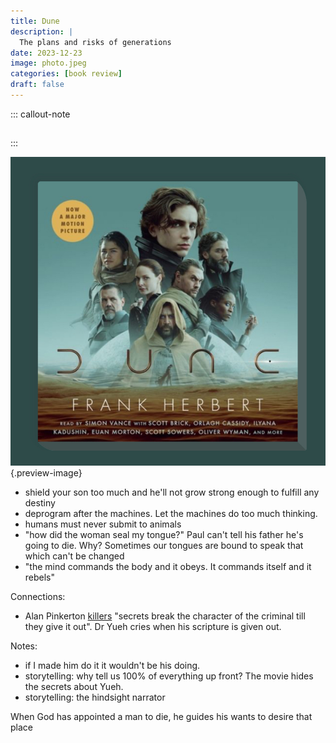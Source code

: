 ```yaml
---
title: Dune
description: |
  The plans and risks of generations 
date: 2023-12-23
image: photo.jpeg
categories: [book review]
draft: false
---
```



::: callout-note
## 
:::

![](photo.jpeg){.preview-image}

- shield your son too much and he'll not grow strong enough to fulfill any destiny 
- deprogram after the machines. Let the machines do too much thinking. 
- humans must never submit to animals
- "how did the woman seal my tongue?" Paul can't tell his father he's going to die. Why? Sometimes our tongues are bound to speak that which can't be changed 
- "the mind commands the body and it obeys. It commands itself and it rebels"

Connections:
- Alan Pinkerton [killers](../2023-12-22-the-killers-of-the-flower-moon/index.md) "secrets break the character of the criminal till they give it out". Dr Yueh cries when his scripture is given out.  

Notes:
- if I made him do it it wouldn't be his doing. 
- storytelling: why tell us 100% of everything up front? The movie hides the secrets about Yueh. 
- storytelling: the hindsight narrator


When God has appointed a man to die, he guides his wants to desire that place